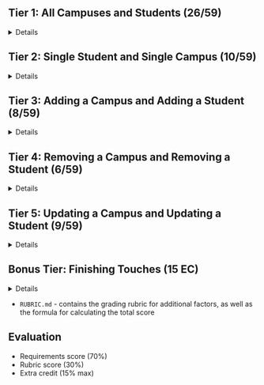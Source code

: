 ## Tier 1: All Campuses and Students (26/59)

<details>

### Frontend

#### Campus

  <details>

- [x] Write a component to display a list of all campuses (at least their names and images)
- [x] Write a campuses sub-reducer to manage campuses in your Redux store
- [x] Display the all-campuses component when the url matches `/campuses`

  </details>

#### Students

  <details>

- [x] Write a component to display a list of all students (at least their names)
- [x] Write a students sub-reducer to manage students in your Redux store
- [x] Display the all-students component when the url matches `/students`

  </details>

#### Navbar

  <details>

- [CHECK🥳🎉✅✅] Add links to the navbar that can be used to navigate to the all-campuses view and the all-students view

  </details>

### Backend

#### Seed

  <details>

- [CHECK🥳🎉✅✅] Write a function which sync's and seeds your database when your application starts

  </details>

#### Campus

  <details>
  
  - [CHECK🥳🎉✅✅] Write a route to serve up all campuses

- Write a `campuses` model with the following information:
  - [CHECK!] name - not empty or null
  - [CHECK!] imageUrl - with a default value
  - [CHECK!] address - not empty or null
  - [CHECK!] description - extremely large text

  </details>

#### Students

  <details>
  
  - [CHECK🥳🎉✅✅] Write a route to serve up all students

- Write a `students` model with the following information:

  - [CHECK!] firstName - not empty or null
  - [CHECK!] lastName - not empty or null
  - [CHECK!] email - not empty or null; must be a valid email
  - [CHECK!] imageUrl - with a default value
  - [CHECK!] gpa - decimal between 0.0 and 4.0

- [CHECK!] Students may be associated with at most one campus. Likewise, campuses may be associated with many students

  </details>

</details>

## Tier 2: Single Student and Single Campus (10/59)

<details>

### Frontend

<details>
  
#### Single Campus
  
  <details>
  
  - Write a component to display a single campus with the following information:
    - [x] The campus's name, image, address and description
    - [x] A list of the names of all students in that campus (or a helpful message if it doesn't have any students)
  - [x] Display the appropriate campus's info when the url matches `/campuses/:campusId`
  - [x] Clicking on a campus from the campuses view should navigate to show that campus

- [x] Clicking on the name of a student in the campus view should navigate to show that student in the student view

  </details>

#### Single Students

<details>
  
  - Write a component to display a single student with the following information:
    - [x] The student's full name, email, image, and gpa
    - [x] The name of their campus (or a helpful message if they don't have one)
  - [x] Display the appropriate student when the url matches `/students/:studentId`
  - [x] Clicking on a student from the students view should navigate to show that student

- [x] Clicking on the name of a campus in the student view should navigate to show that campus in the campus view

</details>

</details>

### Backend

<details>
  
#### Campus

<details>
  
   - [x] Write a route to serve up a single student (based on their id), _including that student's campus_
  
</details>

#### Students
  
<details>
  
   - [x] Write a route to serve up a single campus (based on its id), _including that campuses' students_
  
</details>

</details>
  
</details>
  
</details>

## Tier 3: Adding a Campus and Adding a Student (8/59)

<details>

### Frontend

<details>

#### Campus
  
  <details>
    
- [ ] Write a component to display a form for adding a new campus that contains inputs for _at least_ the name and address.
- [ ] Display this component as part of the campuses view, alongside the list of campuses
    
- Submitting the form with a valid name/address should:
  - [ ] Make an AJAX request that causes the new campus to be persisted in the database
  - [ ] Add the new campus to the list of campuses without needing to refresh the page

  </details>
  
#### Student
  
  <details>
    
 - [ ] Write a component to display a form for adding a new student that contains inputs for _at least_ first name, last name and email
 - [ ] Display this component as part of the students view, alongside the list of students

 - Submitting the form with a valid first name/last name/email should:
   - [ ] Make an AJAX request that causes the new student to be persisted in the database
   - [ ] Add the new student to the list of students without needing to refresh the page
  
  </details>

</details>
  
### Backend
  
<details>
  
#### Campus
  
  <details>
  
  - [ ] Write a route to add a new campus
    
  </details>
  
#### Student
  
  <details>
    
  - [ ] Write a route to add a new student
    
  </details>
  
 
</details>
  
</details>

## Tier 4: Removing a Campus and Removing a Student (6/59)

<details>
  
### Frontend

<details>

 #### Campus
  
  <details>
    
  - [ ] In the campuses view, include an `X` button next to each campus
  - Clicking the `X` button should:

    - [ ] Make an AJAX request that causes that campus to be removed from database
    - [ ] Remove the campus from the list of campuses without needing to refresh the page
    
  </details>
  
 #### Student
  
  <details>
    
  - [ ] In the students view, include an `X` button next to each student
  - Clicking the `X` button should:
  
    - [ ] Make an AJAX request that causes that student to be removed from database
    - [ ] Remove the student from the list of students without needing to refresh the page

  
  </details>


</details>
  
### Backend

<details>
  
  #### Campus
  
  <details>
    
  - [ ] Write a route to remove a campus (based on its id)
    
  </details>
  
  #### Student
  
  <details>
    
  - [ ] Write a route to remove a student (based on their id)
    
  </details>
  
</details>
  
</details>

## Tier 5: Updating a Campus and Updating a Student (9/59)

<details>

### Frontend

<details>

#### Campus
  
  <details>
  
  - [ ] Write a component to display a form updating _at least_ a campus's name and address
  - [ ] Display this component as part of the campus view
    - Submitting the form with valid data should:
  - [ ] Make an AJAX request that causes that campus to be updated in the database
  - [ ] Update the campus in the current view without needing to refresh the page
    - [ ] In the campus view, display an `Unregister` button next to each of its students, which removes the student from the campus (in the database as           well as this view); hint: the student is still in the database but is no longer associated with the campus
    
  </details>

#### Student
  
  <details>
    
  - [ ] Write a component to display a form updating a student
  - [ ] Display this component as part of the student view
   - Submitting the form with valid data should:
  - [ ] Make an AJAX request that causes that student to be updated in the database
  - [ ] Update the student in the current view without needing to refresh the page
    
  </details>

</details>

### Backend

<details>
  
#### Campus
  
<details>
  
- [ ] Write a route to update an existing campus
  
</details>

#### Student
  
<details>
  
- [ ] Write a route to update an existing student
  
</details>  
  
</details>
  
</details>

## Bonus Tier: Finishing Touches (15 EC)

<details>

#### Finishing Touches

<details>

- [ ] If a user attempts to add a new student or campus without a required field, a helpful message should be displayed
- [ ] If a user attempts to access a page that doesn't exist (ex. `/potato`), a helpful "not found" message should be displayed
- [ ] If a user attempts to view a student/campus that doesn't exist, a helpful message should be displayed
- [ ] Whenever a component needs to wait for data to load from the server, a "loading" message should be displayed until the data is available
- [ ] Overall, the app is spectacularly styled and visually stunning

</details>

#### Ordering

<details>

- [ ] Create option for students to be ordered based on lastName on all-students view
- [ ] Create option for students to be ordered based on GPA on all-students view
- [ ] Create option for campuses to be ordered based on number of enrolled students on all-campuses view

</details>

#### Filtering

<details>

- [ ] Create a filter on all-students view to only show students who are not registered to a campus
- [ ] Create a filter on the all-campuses view to only show campuses that do not have any registered students

</details>

#### Seeding & Pagination

<details>

- [ ] Seed 100+ students and 100+ campuses
- [ ] Implement _front-end_ pagination for the students view (e.g. `/students?page=1` renders the first ten students, and `/students?page=2` renders students 11-20)
- [ ] Implement _front-end_ pagination for the campuses view (e.g. `/campuses?page=1` renders the first ten campuses, and `/campuses?page=2` renders campuses 11-20)
- [ ] Implement _back-end_ pagination for students (e.g. `/api/students?page=1` returns the first ten students' data, and `/api/students?page=2` returns students 11-20)
- [ ] Implement _back-end_ pagination for campuses (e.g. `/api/campuses?page=1` returns the first ten campuses' data, and `/api/campuses?page=2` returns campuses 11-20)

</details>
  
</details>

- `RUBRIC.md` - contains the grading rubric for additional factors, as well as the formula for calculating the total score

## Evaluation

- Requirements score (70%)
- Rubric score (30%)
- Extra credit (15% max)

